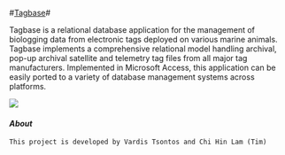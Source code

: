#[Tagbase](https://github.com/tagbase/tagbase/wiki)#

Tagbase is a relational database application for the management of biologging data from electronic tags deployed on various marine animals. Tagbase implements a comprehensive relational model handling archival, pop-up archival satellite and telemetry tag files from all major tag manufacturers. Implemented in Microsoft Access, this application can be easily ported to a variety of database management systems across platforms.

![](https://github.com/tagbase/tagbase/wiki/images/workflow.jpg)

#### _About_ ####
`This project is developed by Vardis Tsontos and Chi Hin Lam (Tim)`
